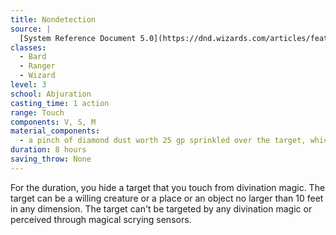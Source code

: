 ```yaml
---
title: Nondetection
source: |
  [System Reference Document 5.0](https://dnd.wizards.com/articles/features/systems-reference-document-srd)
classes:
  - Bard
  - Ranger
  - Wizard
level: 3
school: Abjuration
casting_time: 1 action
range: Touch
components: V, S, M
material_components:
  - a pinch of diamond dust worth 25 gp sprinkled over the target, which the spell consumes
duration: 8 hours
saving_throw: None
---
```


For the duration, you hide a target that you touch from divination magic. The target can be a willing creature or a place or an object no larger than 10 feet in any dimension. The target can't be targeted by any divination magic or perceived through magical scrying sensors.
